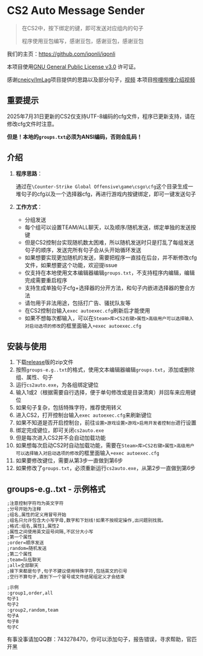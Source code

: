﻿# CS2 Auto Message Sender

> 在CS2中，按下绑定的键，即可发送对应组内的句子
>
> 程序使用豆包编写，感谢豆包，感谢豆包，感谢豆包

我们的主页：https://github.com/iqonli/iqonli

本项目使用[GNU General Public License v3.0](LICENSE) 许可证。

感谢[cneicy/ImLag](https://github.com/cneicy/ImLag)项目提供的思路以及部分句子，[视频](https://www.bilibili.com/video/BV1gNTgzLEKV)
本项目[哔哩哔哩介绍视频](https://www.bilibili.com/video/BV1oo8dz2Evt)

## 重要提示

2025年7月31日更新的CS2仅支持UTF-8编码的cfg文件，程序已更新支持，请在修改cfg文件时注意。

**但是！本地的`groups.txt`必须为ANSI编码，否则会乱码！**

## 介绍

1. **程序思路**：

   通过在`\Counter-Strike Global Offensive\game\csgo\cfg`这个目录生成一堆句子的cfg以及一个选择器cfg，再进行游戏内按键绑定，即可一键发送句子

2. **工作方式**：

   - 分组发送
   - 每个组可以设置TEAM/ALL聊天，以及顺序/随机发送，绑定单独的发送按键
   - 但是CS2控制台实现随机数太困难，所以随机发送时只是打乱了每组发送句子的顺序，发送完所有句子会从头开始循环发送
   - 如果想要实现更加随机的发送，需要把程序一直挂在后台，并不断修改cfg文件，如果想要这个功能，欢迎提issue
   - 仅支持在本地使用文本编辑器编辑`groups.txt`，不支持程序内编辑，编辑完成需要重启程序
   - 支持生成单独句子cfg+选择器的分开方法，和句子内嵌进选择器的整合方法
   - 请勿用于非法用途，包括打广告、骚扰队友等
   - 在CS2控制台输入`exec autoexec.cfg`刷新后才能使用
   - 如果不想每次都输入，可以在`Steam>库>CS2右键>属性>高级用户可以选择输入对启动选项的修改`的框里面输入`+exec autoexec.cfg`

## 安装与使用

1. 下载[release](https://github.com/iqonli/cs2auto/releases)版的zip文件
1. 按照`groups-e.g..txt`的格式，使用文本编辑器编辑`groups.txt`，添加或删除组、属性、句子
1. 运行`cs2auto.exe`，为各组绑定键位
1. 输入1或2（根据需要自行选择，便于单句修改或是目录清爽）并回车来应用键位
1. 如果句子复杂，包括特殊字符，推荐使用转义
1. 进入CS2，打开控制台输入`exec autoexec.cfg`来刷新键位
1. 如果不知道是否开启控制台，前往`设置>游戏设置>游戏>启用开发者控制台`进行设置
1. 绑定完成键位，即可关闭`cs2auto.exe`
1. 但是每次进入CS2并不会自动加载功能
1. 如果想每次启动CS2时自动加载功能，需要在`Steam>库>CS2右键>属性>高级用户可以选择输入对启动选项的修改`的框里面输入`+exec autoexec.cfg`
1. 如果要修改键位，需要从第3步一直做到第6步
1. 如果修改了`groups.txt`，必须重新运行`cs2auto.exe`，从第2步一直做到第6步


## groups-e.g..txt - 示例格式

```txt
;注意控制字符均为英文字符
;分号开始为注释
;组名,属性的定义用冒号开始
;组名只允许包含大小写字母,数字和下划线!如果不按规定操作,出问题别找我。
;格式:组名,属性1,属性2
;属性之间使用英文逗号间隔,不区分大小写
;第一个属性
;order=顺序发送
;random=随机发送
;第二个属性
;team=队伍聊天
;all=全部聊天
;接下来都是句子,句子不建议使用特殊字符,包括英文的引号
;空行不算句子,直到下一个冒号或文件结尾组定义才会结束

;示例
:group1,order,all
句子1
句子2
:group2,random,team
句子A
句子B
句子C
```
有事没事请加QQ群：743278470，你可以添加句子，报告错误，寻求帮助，官匹开黑
